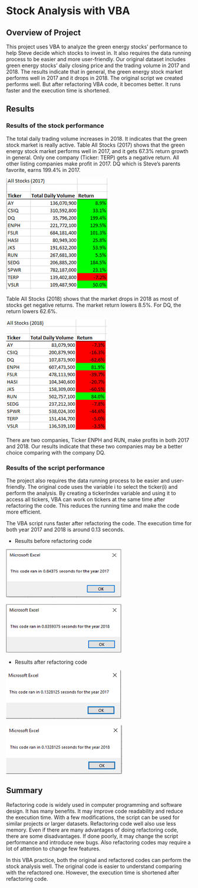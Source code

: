 # Stock Analysis with VBA

## Overview of Project

This project uses VBA to analyze the green energy stocks’ performance to help Steve decide which stocks to invest in. It also requires the data running process to be easier and more user-friendly. Our original dataset includes green energy stocks’ daily closing price and the trading volume in 2017 and 2018. The results indicate that in general, the green energy stock market performs well in 2017 and it drops in 2018. The original script we created performs well. But after refactoring VBA code, it becomes better. It runs faster and the execution time is shortened.

## Results

### Results of the stock performance

The total daily trading volume increases in 2018. It indicates that the green stock market is really active. Table All Stocks (2017) shows that the green energy stock market performs well in 2017, and it gets 67.3% return growth in general. Only one company (Ticker: TERP) gets a negative return. All other listing companies make profit in 2017. DQ which is Steve’s parents favorite, earns 199.4% in 2017. 

![](Results/All_Stocks_2017.png)

Table All Stocks (2018) shows that the market drops in 2018 as most of stocks get negative returns. The market return lowers 8.5%. For DQ, the return lowers 62.6%. 

<img src="Results/All_Stocks_2018.png">


There are two companies, Ticker ENPH and RUN, make profits in both 2017 and 2018. Our results indicate that these two companies may be a better choice comparing with the company DQ.

### Results of the script performance

The project also requires the data running process to be easier and user-friendly. The original code uses the variable i to select the ticker(i) and perform the analysis. By creating a tickerIndex variable and using it to access all tickers, VBA can work on tickers at the same time after refactoring the code. This reduces the running time and make the code more efficient.

The VBA script runs faster after refactoring the code. The execution time for both year 2017 and 2018 is around 0.13 seconds.

- Results before refactoring code

![](Results/VBA_Challenge_2017_beforerefactoring.png)

<img src="Results/VBA_Challenge_2018_beforerefactoring.png">

- Results after refactoring code

![](Resources/VBA_Challenge_2017.png)

<img src="Resources/VBA_Challenge_2018.png">

## Summary

Refactoring code is widely used in computer programming and software design. It has many benefits. It may improve code readability and reduce the execution time. With a few modifications, the script can be used for similar projects or larger datasets. Refactoring code well also use less memory. Even if there are many advantages of doing refactoring code, there are some disadvantages. If done poorly, it may change the script performance and introduce new bugs. Also refactoring codes may require a lot of attention to change few features.

In this VBA practice, both the original and refactored codes can perform the stock analysis well. The original code is easier to understand comparing with the refactored one. However, the execution time is shortened after refactoring code.
